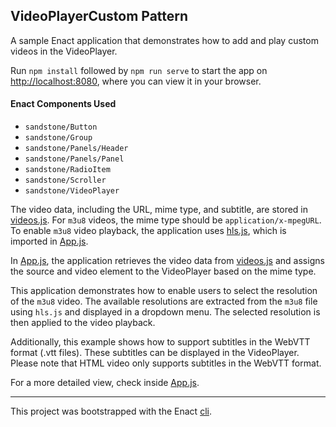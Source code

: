 ## VideoPlayerCustom Pattern

A sample Enact application that demonstrates how to add and play custom videos in the VideoPlayer.

Run `npm install` followed by `npm run serve` to start the app on [http://localhost:8080](http://localhost:8080), where you can view it in your browser.

#### Enact Components Used
- `sandstone/Button`
- `sandstone/Group`
- `sandstone/Panels/Header`
- `sandstone/Panels/Panel`
- `sandstone/RadioItem`
- `sandstone/Scroller`
- `sandstone/VideoPlayer`

The video data, including the URL, mime type, and subtitle, are stored in [videos.js](src/App/videos.js). For `m3u8` videos, the mime type should be `application/x-mpegURL`.
To enable `m3u8` video playback, the application uses [hls.js](https://github.com/video-dev/hls.js), which is imported in [App.js](src/App/App.js).

In [App.js](src/App/App.js), the application retrieves the video data from [videos.js](src/App/videos.js) and assigns the source and video element to the VideoPlayer based on the mime type.

This application demonstrates how to enable users to select the resolution of the `m3u8` video. The available resolutions are extracted from the `m3u8` file using `hls.js` and displayed in a dropdown menu. The selected resolution is then applied to the video playback.

Additionally, this example shows how to support subtitles in the WebVTT format (.vtt files). These subtitles can be displayed in the VideoPlayer. Please note that HTML video only supports subtitles in the WebVTT format.

For a more detailed view, check inside [App.js](src/App/App.js).

---

This project was bootstrapped with the Enact [cli](https://github.com/enactjs/cli).